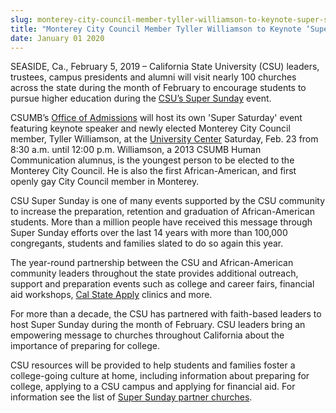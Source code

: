 ```yaml
---
slug: monterey-city-council-member-tyller-williamson-to-keynote-super-saturday-event
title: "Monterey City Council Member Tyller Williamson to Keynote ‘Super Saturday’ Event"
date: January 01 2020
---
```


 
<p>
  SEASIDE, Ca., February 5, 2019 – California State University (CSU) leaders,
  trustees, campus presidents and alumni will visit nearly 100 churches across
  the state during the month of February to encourage students to pursue higher
  education during the
  <a href="https://www2.calstate.edu/impact-of-the-csu/community/super-sunday"
    >CSU’s Super Sunday</a
  >
  event.
</p>
<p>
  CSUMB’s <a href="https://csumb.edu/admissions">Office of Admissions</a> will
  host its own 'Super Saturday' event featuring keynote speaker and newly
  elected Monterey City Council member, Tyller Williamson, at the
  <a href="https://csumb.edu/directory/building/29">University Center</a>
  Saturday, Feb. 23 from 8:30 a.m. until 12:00 p.m. Williamson, a 2013 CSUMB
  Human Communication alumnus, is the youngest person to be elected to the
  Monterey City Council. He is also the first African-American, and first openly
  gay City Council member in Monterey.
</p>
<p>
  CSU Super Sunday is one of many events supported by the CSU community to
  increase the preparation, retention and graduation of African-American
  students. More than a million people have received this message through Super
  Sunday efforts over the last 14 years with more than 100,000 congregants,
  students and families slated to do so again this year.
</p>
<p>
  The year-round partnership between the CSU and African-American community
  leaders throughout the state provides additional outreach, support and
  preparation events such as college and career fairs, financial aid workshops,
  <a href="https://www2.calstate.edu/apply" target="_blank">Cal State Apply</a>
  clinics and more.
</p>
<p>
  For more than a decade, the CSU has partnered with faith-based leaders to host
  Super Sunday during the month of February.​ CSU leaders bring an empowering
  message to churches throughout California about the importance of preparing
  for college.
</p>
<p>
  CSU resources will be provided to help students and families foster a
  college-going culture at home, including information about preparing for
  college, applying to a CSU campus and applying for financial aid. For
  information see the list of
  <a
    href="https://www2.calstate.edu/impact-of-the-csu/community/super-sunday/Pages/locations.aspx"
    >Super Sunday partner churches</a
  >.
</p>
 
